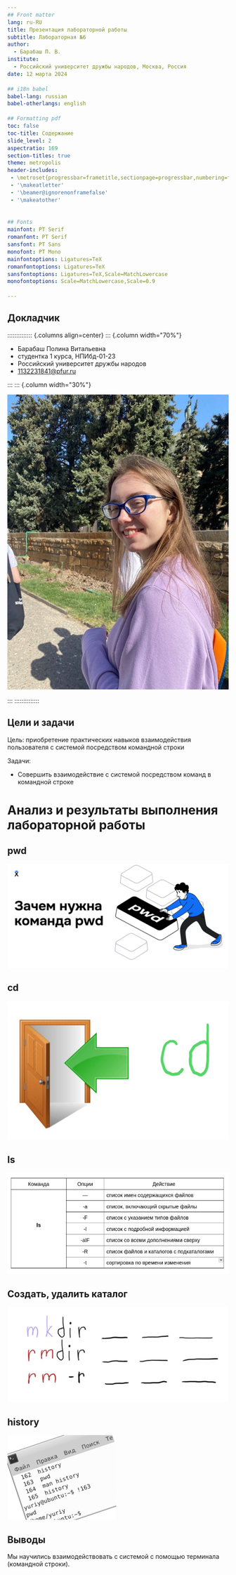 ```yaml
---
## Front matter
lang: ru-RU
title: Презентация лабораторной работы
subtitle: Лабораторная №6
author:
  - Барабаш П. В.
institute:
  - Российский университет дружбы народов, Москва, Россия
date: 12 марта 2024

## i18n babel
babel-lang: russian
babel-otherlangs: english

## Formatting pdf
toc: false
toc-title: Содержание
slide_level: 2
aspectratio: 169
section-titles: true
theme: metropolis
header-includes:
 - \metroset{progressbar=frametitle,sectionpage=progressbar,numbering=fraction}
 - '\makeatletter'
 - '\beamer@ignorenonframefalse'
 - '\makeatother'
 
 
## Fonts
mainfont: PT Serif
romanfont: PT Serif
sansfont: PT Sans
monofont: PT Mono
mainfontoptions: Ligatures=TeX
romanfontoptions: Ligatures=TeX
sansfontoptions: Ligatures=TeX,Scale=MatchLowercase
monofontoptions: Scale=MatchLowercase,Scale=0.9

---
```


## Докладчик

:::::::::::::: {.columns align=center}
::: {.column width="70%"}

  * Барабаш Полина Витальевна
  * студентка 1 курса, НПИбд-01-23
  * Российский университет дружбы народов
  * [1132231841@pfur.ru](mailto:1132231841@pfur.ru)

:::
::: {.column width="30%"}

![](./image/я.png)

:::
::::::::::::::

## Цели и задачи

Цель: приобретение практических навыков взаимодействия пользователя с системой посредством командной строки


Задачи:

- Совершить взаимодействие с системой посредством команд в командной строке


# Анализ и результаты выполнения лабораторной работы


## pwd

![](./image/pwd.png)


## cd

![](./image/cd.png)


## ls

![](./image/ls.png)


## Создать, удалить каталог

![](./image/dir.png)


## history

![](./image/history.png)


## Выводы

Мы научились взаимодействовать с системой с помощью терминала (командной строки).


